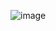 ![image](https://user-images.githubusercontent.com/11422365/154167031-ff847307-c682-4a49-a155-b770decaaec6.png)
